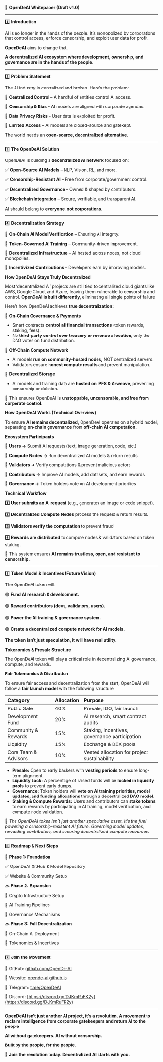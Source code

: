 🚀 **OpenDeAI Whitepaper (Draft v1.0)**

---

1️⃣ **Introduction**

AI is no longer in the hands of the people. It’s monopolized by corporations that control access, enforce censorship, and exploit user data for profit.

**OpenDeAI** aims to change that.

**A decentralized AI ecosystem where development, ownership, and governance are in the hands of the people.**

---

2️⃣ **Problem Statement**

The AI industry is centralized and broken. Here’s the problem:

🔹 **Centralized Control** – A handful of entities control AI access.

🔹 **Censorship & Bias** – AI models are aligned with corporate agendas.

🔹 **Data Privacy Risks** – User data is exploited for profit.

🔹 **Limited Access** – AI models are closed-source and gatekept.

The world needs an **open-source, decentralized alternative.**

---

3️⃣ **The OpenDeAI Solution**

OpenDeAI is building a **decentralized AI network** focused on:

✅ **Open-Source AI Models** – NLP, Vision, RL, and more.

✅ **Censorship-Resistant AI** – Free from corporate/government control.

✅ **Decentralized Governance** – Owned & shaped by contributors.

✅ **Blockchain Integration** – Secure, verifiable, and transparent AI.

AI should belong to **everyone, not corporations.**

---

4️⃣ **Decentralization Strategy**

🔹 **On-Chain AI Model Verification** – Ensuring AI integrity.

🔹 **Token-Governed AI Training** – Community-driven improvement.

🔹 **Decentralized Infrastructure** – AI hosted across nodes, not cloud monopolies.

🔹 **Incentivized Contributions** – Developers earn by improving models.

**How OpenDeAI Stays Truly Decentralized**

Most ‘decentralized AI’ projects are still tied to centralized cloud giants like AWS, Google Cloud, and Azure, leaving them vulnerable to censorship and control. **OpenDeAI is built differently**, eliminating all single points of failure

Here’s how OpenDeAI achieves **true decentralization:**

🔹 **On-Chain Governance & Payments**

* Smart contracts **control all financial transactions** (token rewards, staking, fees).  
* No **third-party control over treasury or revenue allocation**, only the DAO votes on fund distribution.

🔹 **Off-Chain Compute Network**

* AI models **run on community-hosted nodes,** NOT centralized servers.  
* Validators ensure **honest compute results** and prevent manipulation.

🔹 **Decentralized Storage**

* AI models and training data are **hosted on IPFS & Arweave,** preventing censorship or deletion.

🚀 This ensures OpenDeAI is **unstoppable, uncensorable, and free from corporate control.**

**How OpenDeAI Works (Technical Overview)**

To ensure **AI remains decentralized,** OpenDeAI operates on a hybrid model, separating **on-chain governance** from **off-chain AI computation.**

**Ecosystem Participants**

**🔹 Users →** Submit AI requests (text, image generation, code, etc.)

**🔹 Compute Nodes →** Run decentralized AI models & return results

**🔹 Validators →** Verify computations & prevent malicious actors

**🔹 Contributors →** Improve AI models, add datasets, and earn rewards

**🔹 Governance →** Token holders vote on AI development priorities

**Technical Workflow**

**1️⃣ User submits an AI request** (e.g., generates an image or code snippet).

**2️⃣ Decentralized Compute Nodes** process the request & return results.

**3️⃣ Validators verify the computation** to prevent fraud.

**4️⃣ Rewards are distributed** to compute nodes & validators based on token staking.

**🚀** This system ensures **AI remains trustless, open, and resistant to censorship.**

---

5️⃣ **Token Model & Incentives (Future Vision)**

The OpenDeAI token will:

🟢 **Fund AI research & development.**

🟢 **Reward contributors (devs, validators, users).**

🟢 **Power the AI training & governance system.**

🟢 **Create a decentralized compute network for AI models.**

**The token isn’t just speculation, it will have real utility.**

**Tokenomics & Presale Structure**

The OpenDeAI token will play a critical role in decentralizing AI governance, compute, and rewards.

**Fair Tokenomics & Distribution**

To ensure fair access and decentralization from the start, OpenDeAI will follow a **fair launch model** with the following structure:

| Category | Allocation | Purpose |
| :---- | :---- | :---- |
| Public Sale | 40% | Presale, IDO, fair launch |
| Development Fund | 20% | AI research, smart contract audits |
| Community & Rewards | 15% | Staking, incentives, governance participation |
| Liquidity | 15% | Exchange & DEX pools |
| Core Team & Advisors | 10% | Vested allocation for project sustainability |

* **Presale:** Open to early backers with **vesting periods** to ensure long-term alignment.  
* **Liquidity Lock:** A percentage of raised funds will be **locked in liquidity pools** to prevent early dumps.  
* **Governance:** Token holders will **vote on AI training priorities, model updates, and funding allocations** through a decentralized **DAO model.**  
* **Staking & Compute Rewards:** Users and contributors can **stake tokens** to earn rewards by participating in AI training, model verification, and compute node validation.

🔹 *The OpenDeAI token isn’t just another speculative asset. It’s the fuel powering a censorship-resistant AI future. Governing model updates, rewarding contributors, and securing decentralized compute resources.*

---

6️⃣ **Roadmap & Next Steps**

🚀 **Phase 1: Foundation**

✅ OpenDeAI GitHub & Model Repository

✅ Website & Community Setup

🔜 **Phase 2: Expansion**

🔲 Crypto Infrastructure Setup

🔲 AI Training Pipelines

🔲 Governance Mechanisms

🔜 **Phase 3: Full Decentralization**

🔲 On-Chain AI Deployment

🔲 Tokenomics & Incentives

---

7️⃣ **Join the Movement**

🔹 GitHub: [github.com/OpenDe-AI](https://github.com/OpenDe-AI)

🔹 Website: [opende-ai.github.io](https://opende-ai.github.io)

🔹 Telegram: [t.me/OpenDeAI](https://t.me/OpenDeAI)

🔹 Discord: [https://discord.gg/DJKmRuFK2y](https://discord.gg/DJKmRuFK2y) 

---

**OpenDeAI isn’t just another AI project, it’s a revolution. A movement to reclaim intelligence from corporate gatekeepers and return AI to the people**

**AI without gatekeepers. AI without censorship.**

**Built by the people, for the people**.

**🚀 Join the revolution today. Decentralized AI starts with you.**
